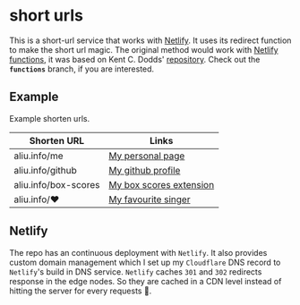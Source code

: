 # short urls

This is a short-url service that works with [Netlify](https://www.netlify.com/). It uses its redirect function to make the short url magic. The original method would work with [Netlify functions](https://www.netlify.com/docs/functions/), it was based on Kent C. Dodds' [repository](https://github.com/kentcdodds/airtable-netlify-short-urls). Check out the **`functions`** branch, if you are interested.

## Example

Example shorten urls.

| Shorten URL | Links |
|----------------------|-------------------------------------------------------------------------------------------------------|
| aliu.info/me | [My personal page](andyliu.me) |
| aliu.info/github | [My github profile](github.com/mingchia-andy-liu) |
| aliu.info/box-scores | [My box scores extension](https://chrome.google.com/webstore/detail/mfmkedeaebcckihpinmhkadoagdbifaa) |
| aliu.info/❤️ | [My favourite singer](https://open.spotify.com/artist/3qNVuliS40BLgXGxhdBdqu) |


## Netlify

The repo has an continuous deployment with `Netlify`. It also provides custom domain management which I set up my `Cloudflare` DNS record to `Netlify`'s build in DNS service. `Netlify` caches `301` and `302` redirects response in the edge nodes. So they are cached in a CDN level instead of hitting the server for every requests 🎉.

